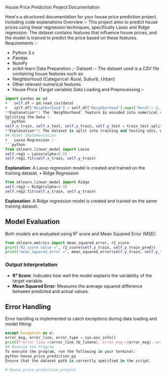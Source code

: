 House Price Prediction Project Documentation

Here's a structured documentation for your house price prediction project, including code explanations 
 Overview :-
This project aims to predict house prices using linear regression techniques, specifically Lasso and Ridge regression. The dataset contains features that influence house prices, and the model is trained to predict the price based on these features.
 Requirements :-
- Python 3.x
- Pandas
- NumPy
- scikit-learn
Data Preparation ;-
 Dataset :- The dataset used is a CSV file containing house features such as:
- Neighborhood (Categorical: Rural, Suburb, Urban)
- Other relevant numerical features
- House Price (Target variable)
Data Loading and Preprocessing :-
```python
import pandas as pd
•	self.df = pd.read_csv(data)
•	self.df['Neighborhood'] = self.df['Neighborhood'].map({'Rural': 0, 'Suburb': 1, 'Urban':2}).astype(int)
**Explanation**: The `Neighborhood` feature is encoded into numerical values for model compatibility.
Splitting the Data :-
```python
self.x_train, self.x_test, self.y_train, self.y_test = train_test_split(self.x, self.y, test_size=0.1, random_state=42)
**Explanation**: The dataset is split into training and testing sets, with 10% allocated for testing
## Model Implementation
•	Lasso Regression :-
```python
from sklearn.linear_model import Lasso
self.reg1 = Lasso(alpha=0.5)
self.reg1.fit(self.x_train, self.y_train)
```
**Explanation**: A Lasso regression model is created and trained on the training dataset.
•	Ridge Regression
```python
from sklearn.linear_model import Ridge
self.reg2 = Ridge(alpha=0.5)
self.reg2.fit(self.x_train, self.y_train)
```
**Explanation**: A Ridge regression model is created and trained on the same training dataset.
## Model Evaluation
Both models are evaluated using R² score and Mean Squared Error (MSE):
```python
from sklearn.metrics import mean_squared_error, r2_score
print("R2_score value =", r2_score(self.y_train, self.y_train_pred))
print("mean_squared_error =", mean_squared_error(self.y_train, self.y_train_pred))
```
### Output Interpretation
- **R² Score**: Indicates how well the model explains the variability of the target variable.
- **Mean Squared Error**: Measures the average squared difference between predicted and actual values.
## Error Handling

Error handling is implemented to catch exceptions during data loading and model fitting:
```python
except Exception as e:
error_msg, error_line, error_type = sys.exc_info()
print(f'error_line->{error_line.tb_lineno}, error_msg->{error_msg}, error_type->{error_type}')
## Running the Program
To execute the program, run the following in your terminal:
python house_price_prediction.py
Ensure that the dataset path is correctly specified in the script.

# House_price_prediction_project

